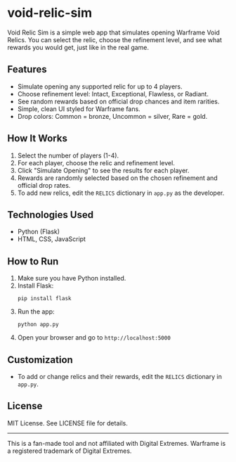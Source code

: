 
# void-relic-sim

Void Relic Sim is a simple web app that simulates opening Warframe Void Relics. You can select the relic, choose the refinement level, and see what rewards you would get, just like in the real game.

## Features
- Simulate opening any supported relic for up to 4 players.
- Choose refinement level: Intact, Exceptional, Flawless, or Radiant.
- See random rewards based on official drop chances and item rarities.
- Simple, clean UI styled for Warframe fans.
- Drop colors: Common = bronze, Uncommon = silver, Rare = gold.

## How It Works
1. Select the number of players (1-4).
2. For each player, choose the relic and refinement level.
3. Click "Simulate Opening" to see the results for each player.
4. Rewards are randomly selected based on the chosen refinement and official drop rates.
5. To add new relics, edit the `RELICS` dictionary in `app.py` as the developer.

## Technologies Used
- Python (Flask)
- HTML, CSS, JavaScript

## How to Run
1. Make sure you have Python installed.
2. Install Flask:
   ```
   pip install flask
   ```
3. Run the app:
   ```
   python app.py
   ```
4. Open your browser and go to `http://localhost:5000`

## Customization
- To add or change relics and their rewards, edit the `RELICS` dictionary in `app.py`.

## License
MIT License. See LICENSE file for details.

---
This is a fan-made tool and not affiliated with Digital Extremes. Warframe is a registered trademark of Digital Extremes.
